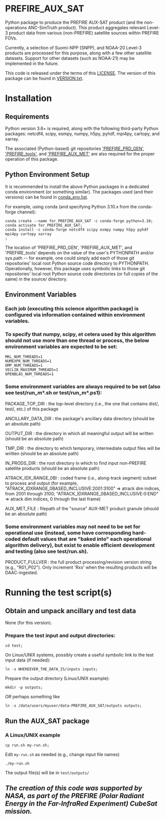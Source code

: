 # PREFIRE_AUX_SAT

Python package to produce the PREFIRE AUX-SAT product (and the non-operations ANC-SimTruth product). This product aggregates relevant Level-3 product data from various (non-PREFIRE) satellite sources within PREFIRE FOVs.

Currently, a selection of Suomi-NPP (SNPP), and NOAA-20 Level-3 products are processed for this purpose, along with a few other satellite datasets. Support for other datasets (such as NOAA-21) may be implemented in the future.

This code is released under the terms of this [LICENSE](LICENSE).  The version of this package can be found in [VERSION.txt](VERSION.txt).

# Installation

## Requirements

Python version 3.6+ is required, along with the following third-party Python
packages: netcdf4, scipy, esmpy, numpy, h5py, pyhdf, mpi4py, cartopy, and xarray.

The associated (Python-based) git repositories ['PREFIRE_PRD_GEN'](https://github.com/UW-PREFIRE/PREFIRE_PRD_GEN), ['PREFIRE_tools'](https://github.com/UW-PREFIRE/PREFIRE_tools), and ['PREFIRE_AUX_MET'](https://github.com/UW-PREFIRE/PREFIRE_AUX_MET) are also required for the proper operation of this package.

## Python Environment Setup

It is recommended to install the above Python packages in a dedicated conda environment (or something similar).  The packages used (and their versions) can be found in [conda_env.list](conda_env.list).

For example, using conda (and specifying Python 3.10.x from the conda-forge channel):

```
conda create --name for_PREFIRE_AUX_SAT -c conda-forge python=3.10;
conda activate for_PREFIRE_AUX_SAT;
conda install -c conda-forge netcdf4 scipy esmpy numpy h5py pyhdf mpi4py cartopy xarray
;
```

The location of 'PREFIRE_PRD_GEN', 'PREFIRE_AUX_MET', and 'PREFIRE_tools' depends on the value of the user's PYTHONPATH and/or sys.path -- for example, one could simply add each of those git repositories' local root Python source code directory to PYTHONPATH. Operationally, however, this package uses symbolic links to those git repositories' local root Python source code directories (or full copies of the same) in the source/ directory.

## Environment Variables

### Each job (executing this science algorithm package) is configured via information contained within environment variables.

### To specify that numpy, scipy, et cetera used by this algorithm should not use more than one thread or process, the below environment variables are expected to be set:

```
MKL_NUM_THREADS=1
NUMEXPR_NUM_THREADS=1
OMP_NUM_THREADS=1
VECLIB_MAXIMUM_THREADS=1
OPENBLAS_NUM_THREADS=1
```

### Some environment variables are always required to be set (also see test/run_m*.sh or test/run_m*.ps1):

PACKAGE_TOP_DIR  :  the top-level directory (i.e., the one that contains dist/, test/, etc.) of this package

ANCILLARY_DATA_DIR  :  the package's ancillary data directory (should be an absolute path)

OUTPUT_DIR  :  the directory in which all meaningful output will be written (should be an absolute path)

TMP_DIR  :  the directory to which temporary, intermediate output files will be written (should be an absolute path)

IN_PRODS_DIR  :  the root directory in which to find input non-PREFIRE satellite products (should be an absolute path)

ATRACK_IDX_RANGE_0BI  :  coded frame (i.e., along-track segment) subset to process and output (for example, "ATRACK_IDXRANGE_0BASED_INCLUSIVE:2001:3100" => atrack dim indices, from 2001 through 3100; "ATRACK_IDXRANGE_0BASED_INCLUSIVE:0:END" => atrack dim indices, 0 through the last frame)

AUX_MET_FILE  :  filepath of the "source" AUX-MET product granule (should be an absolute path)

### Some environment variables may not need to be set for operational use (instead, some have corresponding hard-coded default values that are "baked into" each operational algorithm delivery), but exist to enable efficient development and testing (also see test/run.sh).

PRODUCT_FULLVER  :  the full product processing/revision version string (e.g., "R01_P02").  Only increment 'Rxx' when the resulting products will be DAAC-ingested.

# Running the test script(s)

## Obtain and unpack ancillary and test data

None (for this version).

### Prepare the test input and output directories:

`cd test;`

On Linux/UNIX systems, possibly create a useful symbolic link to the test input data (if needed):

`ln -s WHEREEVER_THE_DATA_IS/inputs inputs;`

Prepare the output directory (Linux/UNIX example):

`mkdir -p outputs;`

_OR_ perhaps something like

`ln -s /data/users/myuser/data-PREFIRE_AUX_SAT/outputs outputs;`

## Run the AUX_SAT package

### A Linux/UNIX example

`cp run.sh my-run.sh;`

Edit `my-run.sh` as needed (e.g., change input file names)

`./my-run.sh`

The output file(s) will be in `test/outputs/`

## _The creation of this code was supported by NASA, as part of the PREFIRE (Polar Radiant Energy in the Far-InfraRed Experiment) CubeSat mission._
